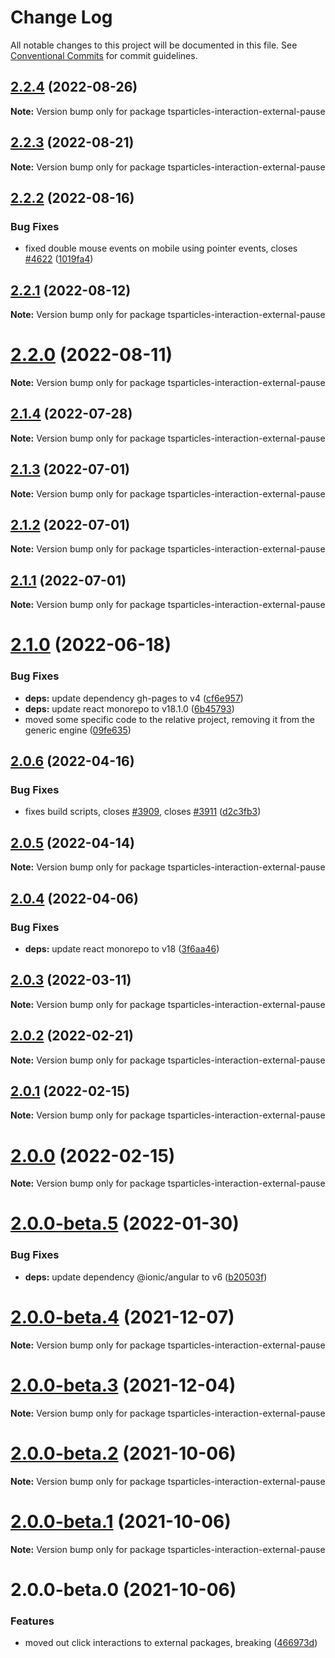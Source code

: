 # Change Log

All notable changes to this project will be documented in this file.
See [Conventional Commits](https://conventionalcommits.org) for commit guidelines.

## [2.2.4](https://github.com/matteobruni/tsparticles/compare/tsparticles-interaction-external-pause@2.2.2...tsparticles-interaction-external-pause@2.2.4) (2022-08-26)

**Note:** Version bump only for package tsparticles-interaction-external-pause





## [2.2.3](https://github.com/matteobruni/tsparticles/compare/tsparticles-interaction-external-pause@2.2.2...tsparticles-interaction-external-pause@2.2.3) (2022-08-21)

**Note:** Version bump only for package tsparticles-interaction-external-pause





## [2.2.2](https://github.com/matteobruni/tsparticles/compare/tsparticles-interaction-external-pause@2.2.1...tsparticles-interaction-external-pause@2.2.2) (2022-08-16)


### Bug Fixes

* fixed double mouse events on mobile using pointer events, closes [#4622](https://github.com/matteobruni/tsparticles/issues/4622) ([1019fa4](https://github.com/matteobruni/tsparticles/commit/1019fa431f8a43cbd45d6adeb5adf94433e6e04b))





## [2.2.1](https://github.com/matteobruni/tsparticles/compare/tsparticles-interaction-external-pause@2.2.0...tsparticles-interaction-external-pause@2.2.1) (2022-08-12)

**Note:** Version bump only for package tsparticles-interaction-external-pause





# [2.2.0](https://github.com/matteobruni/tsparticles/compare/tsparticles-interaction-external-pause@2.1.4...tsparticles-interaction-external-pause@2.2.0) (2022-08-11)

**Note:** Version bump only for package tsparticles-interaction-external-pause





## [2.1.4](https://github.com/matteobruni/tsparticles/compare/tsparticles-interaction-external-pause@2.1.3...tsparticles-interaction-external-pause@2.1.4) (2022-07-28)

**Note:** Version bump only for package tsparticles-interaction-external-pause





## [2.1.3](https://github.com/matteobruni/tsparticles/compare/tsparticles-interaction-external-pause@2.1.2...tsparticles-interaction-external-pause@2.1.3) (2022-07-01)

**Note:** Version bump only for package tsparticles-interaction-external-pause





## [2.1.2](https://github.com/matteobruni/tsparticles/compare/tsparticles-interaction-external-pause@2.1.1...tsparticles-interaction-external-pause@2.1.2) (2022-07-01)

**Note:** Version bump only for package tsparticles-interaction-external-pause





## [2.1.1](https://github.com/matteobruni/tsparticles/compare/tsparticles-interaction-external-pause@2.1.0...tsparticles-interaction-external-pause@2.1.1) (2022-07-01)

**Note:** Version bump only for package tsparticles-interaction-external-pause





# [2.1.0](https://github.com/matteobruni/tsparticles/compare/tsparticles-interaction-external-pause@2.0.6...tsparticles-interaction-external-pause@2.1.0) (2022-06-18)


### Bug Fixes

* **deps:** update dependency gh-pages to v4 ([cf6e957](https://github.com/matteobruni/tsparticles/commit/cf6e9577132afcec26410f7321fcf5ffcfb05930))
* **deps:** update react monorepo to v18.1.0 ([6b45793](https://github.com/matteobruni/tsparticles/commit/6b457937c41d7681a2135dfcb6ff220e578f22bb))
* moved some specific code to the relative project, removing it from the generic engine ([09fe635](https://github.com/matteobruni/tsparticles/commit/09fe63568adc244d11b7eff009626b905d5b05e4))





## [2.0.6](https://github.com/matteobruni/tsparticles/compare/tsparticles-interaction-external-pause@2.0.5...tsparticles-interaction-external-pause@2.0.6) (2022-04-16)


### Bug Fixes

* fixes build scripts, closes [#3909](https://github.com/matteobruni/tsparticles/issues/3909), closes [#3911](https://github.com/matteobruni/tsparticles/issues/3911) ([d2c3fb3](https://github.com/matteobruni/tsparticles/commit/d2c3fb33ff9c9d529f2609f89c63cb6e1e61ecda))





## [2.0.5](https://github.com/matteobruni/tsparticles/compare/tsparticles-interaction-external-pause@2.0.4...tsparticles-interaction-external-pause@2.0.5) (2022-04-14)

**Note:** Version bump only for package tsparticles-interaction-external-pause





## [2.0.4](https://github.com/matteobruni/tsparticles/compare/tsparticles-interaction-external-pause@2.0.3...tsparticles-interaction-external-pause@2.0.4) (2022-04-06)


### Bug Fixes

* **deps:** update react monorepo to v18 ([3f6aa46](https://github.com/matteobruni/tsparticles/commit/3f6aa46e399d0092ae13ba494db86256c0d05c40))





## [2.0.3](https://github.com/matteobruni/tsparticles/compare/tsparticles-interaction-external-pause@2.0.2...tsparticles-interaction-external-pause@2.0.3) (2022-03-11)

**Note:** Version bump only for package tsparticles-interaction-external-pause





## [2.0.2](https://github.com/matteobruni/tsparticles/compare/tsparticles-interaction-external-pause@2.0.1...tsparticles-interaction-external-pause@2.0.2) (2022-02-21)

**Note:** Version bump only for package tsparticles-interaction-external-pause





## [2.0.1](https://github.com/matteobruni/tsparticles/compare/tsparticles-interaction-external-pause@2.0.0...tsparticles-interaction-external-pause@2.0.1) (2022-02-15)

**Note:** Version bump only for package tsparticles-interaction-external-pause





# [2.0.0](https://github.com/matteobruni/tsparticles/compare/tsparticles-interaction-external-pause@2.0.0-beta.5...tsparticles-interaction-external-pause@2.0.0) (2022-02-15)

**Note:** Version bump only for package tsparticles-interaction-external-pause





# [2.0.0-beta.5](https://github.com/matteobruni/tsparticles/compare/tsparticles-interaction-external-pause@2.0.0-beta.4...tsparticles-interaction-external-pause@2.0.0-beta.5) (2022-01-30)


### Bug Fixes

* **deps:** update dependency @ionic/angular to v6 ([b20503f](https://github.com/matteobruni/tsparticles/commit/b20503ff2a29f6c8617f42c764c8a868fc334c5f))





# [2.0.0-beta.4](https://github.com/matteobruni/tsparticles/compare/tsparticles-interaction-external-pause@2.0.0-beta.3...tsparticles-interaction-external-pause@2.0.0-beta.4) (2021-12-07)

**Note:** Version bump only for package tsparticles-interaction-external-pause





# [2.0.0-beta.3](https://github.com/matteobruni/tsparticles/compare/tsparticles-interaction-external-pause@2.0.0-beta.2...tsparticles-interaction-external-pause@2.0.0-beta.3) (2021-12-04)

**Note:** Version bump only for package tsparticles-interaction-external-pause





# [2.0.0-beta.2](https://github.com/matteobruni/tsparticles/compare/tsparticles-interaction-external-pause@2.0.0-beta.1...tsparticles-interaction-external-pause@2.0.0-beta.2) (2021-10-06)

**Note:** Version bump only for package tsparticles-interaction-external-pause





# [2.0.0-beta.1](https://github.com/matteobruni/tsparticles/compare/tsparticles-interaction-external-pause@2.0.0-beta.0...tsparticles-interaction-external-pause@2.0.0-beta.1) (2021-10-06)

**Note:** Version bump only for package tsparticles-interaction-external-pause





# 2.0.0-beta.0 (2021-10-06)


### Features

* moved out click interactions to external packages, breaking ([466973d](https://github.com/matteobruni/tsparticles/commit/466973ddbcc382c27c03f7b3518dea99c5e1949c))
